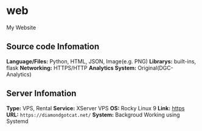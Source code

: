 # web
My Website

## Source code Infomation
**Language/Files:** Python, HTML, JSON, Image(e.g. PNG)
**Librarys:** built-ins, flask
**Networking:** HTTPS/HTTP
**Analytics System:** Original(DGC-Analytics)

## Server Infomation
**Type:** VPS, Rental
**Service:** XServer VPS
**OS:** Rocky Linux 9
**Link:** [https](https://diamondgotcat.net/)
**URL:** `https://diamondgotcat.net/`
**System:** Backgroud Working using Systemd